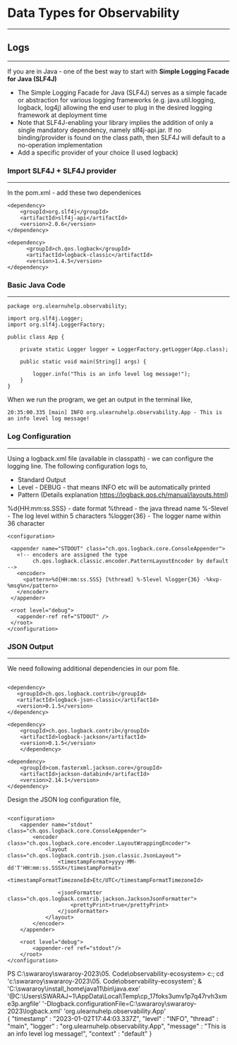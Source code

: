 
# Data Types for Observability
---

## Logs
---
If you are in Java - one of the best way to start with **Simple Logging Facade for Java (SLF4J)**

- The Simple Logging Facade for Java (SLF4J) serves as a simple facade or abstraction for various logging frameworks (e.g. java.util.logging, logback, log4j) allowing the end user to plug in the desired logging framework at deployment time
- Note that SLF4J-enabling your library implies the addition of only a single mandatory dependency, namely slf4j-api.jar. If no binding/provider is found on the class path, then SLF4J will default to a no-operation implementation
- Add a specific provider of your choice (I used logback) 

### Import SLF4J + SLF4J provider
---

In the pom.xml - add these two dependenices
```
<dependency>
    <groupId>org.slf4j</groupId>
    <artifactId>slf4j-api</artifactId>
    <version>2.0.6</version>
</dependency>

<dependency>
      <groupId>ch.qos.logback</groupId>
      <artifactId>logback-classic</artifactId>
      <version>1.4.5</version>
</dependency>

```

### Basic Java Code
---

```
package org.ulearnuhelp.observability;

import org.slf4j.Logger;
import org.slf4j.LoggerFactory;

public class App {

    private static Logger logger = LoggerFactory.getLogger(App.class);

    public static void main(String[] args) {

        logger.info("This is an info level log message!");
    }
}
```
When we run the program, we get an output in the terminal like, 

```
20:35:00.335 [main] INFO org.ulearnuhelp.observability.App - This is an info level log message!
```

### Log Configuration
---

Using a logback.xml file (available in classpath) - we can configure the logging line. 
The following configuration logs to, 

- Standard Output 
- Level - DEBUG - that means INFO etc will be automatically printed
- Pattern (Details explanation https://logback.qos.ch/manual/layouts.html) 

%d{HH:mm:ss.SSS} - date format 
%thread - the java thread name
%-5level - The log level within 5 characters
%logger{36} - The logger name within 36 character

 ```
<configuration>

  <appender name="STDOUT" class="ch.qos.logback.core.ConsoleAppender">
    <!-- encoders are assigned the type
         ch.qos.logback.classic.encoder.PatternLayoutEncoder by default -->
    <encoder>
      <pattern>%d{HH:mm:ss.SSS} [%thread] %-5level %logger{36} -%kvp- %msg%n</pattern>
    </encoder>
  </appender>

  <root level="debug">
    <appender-ref ref="STDOUT" />
  </root>
</configuration>
```

### JSON Output
---

We need following additional dependencies in our pom file. 

```

<dependency>
   <groupId>ch.qos.logback.contrib</groupId>
   <artifactId>logback-json-classic</artifactId>
   <version>0.1.5</version>
</dependency>

<dependency>
    <groupId>ch.qos.logback.contrib</groupId>
    <artifactId>logback-jackson</artifactId>
    <version>0.1.5</version>
    </dependency>

<dependency>
    <groupId>com.fasterxml.jackson.core</groupId>
    <artifactId>jackson-databind</artifactId>
    <version>2.14.1</version>
</dependency>

```

Design the JSON log configuration file,

```

<configuration>
    <appender name="stdout" class="ch.qos.logback.core.ConsoleAppender">
        <encoder class="ch.qos.logback.core.encoder.LayoutWrappingEncoder">
            <layout class="ch.qos.logback.contrib.json.classic.JsonLayout">
                <timestampFormat>yyyy-MM-dd'T'HH:mm:ss.SSSX</timestampFormat>
                <timestampFormatTimezoneId>Etc/UTC</timestampFormatTimezoneId>

                <jsonFormatter class="ch.qos.logback.contrib.jackson.JacksonJsonFormatter">
                    <prettyPrint>true</prettyPrint>
                </jsonFormatter>
            </layout>
        </encoder>
    </appender>

    <root level="debug">
        <appender-ref ref="stdout"/>
    </root>
</configuration>

```

PS C:\swararoy\swararoy-2023\05. Code\observability-ecosystem>  c:; cd 'c:\swararoy\swararoy-2023\05. Code\observability-ecosystem'; & 'C:\swararoy\install_home\java11\bin\java.exe' '@C:\Users\SWARAJ~1\AppData\Local\Temp\cp_17foks3umv1p7q47rvh3xme3p.argfile' '-Dlogback.configurationFile=C:\\swararoy\\swararoy-2023\\logback.xml'  'org.ulearnuhelp.observability.App'         
{
  "timestamp" : "2023-01-02T17:44:03.337Z",
  "level" : "INFO",
  "thread" : "main",
  "logger" : "org.ulearnuhelp.observability.App",
  "message" : "This is an info level log message!",
  "context" : "default"
}


